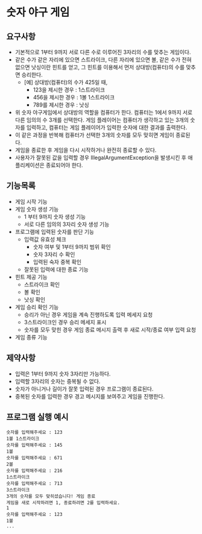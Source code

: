 # 숫자 야구 게임
## 요구사항
* 기본적으로 1부터 9까지 서로 다른 수로 이루어진 3자리의 수를 맞추는 게임이다.
* 같은 수가 같은 자리에 있으면 스트라이크, 다른 자리에 있으면 볼, 같은 수가 전혀 없으면 낫싱이란 힌트를 얻고, 그 힌트를 이용해서 먼저 상대방(컴퓨터)의 수를 맞추면 승리한다.
    * [예] 상대방(컴퓨터)의 수가 425일 때,
        * 123을 제시한 경우 : 1스트라이크
        * 456을 제시한 경우 : 1볼 1스트라이크
        * 789를 제시한 경우 : 낫싱
* 위 숫자 야구게임에서 상대방의 역할을 컴퓨터가 한다. 컴퓨터는 1에서 9까지 서로 다른 임의의 수 3개를 선택한다. 게임 플레이어는 컴퓨터가 생각하고 있는 3개의 숫자를 입력하고, 컴퓨터는 게임 플레이어가 입력한 숫자에 대한 결과를 출력한다.
* 이 같은 과정을 반복해 컴퓨터가 선택한 3개의 숫자를 모두 맞히면 게임이 종료된다.
* 게임을 종료한 후 게임을 다시 시작하거나 완전히 종료할 수 있다.
* 사용자가 잘못된 값을 입력할 경우 IllegalArgumentException을 발생시킨 후 애플리케이션은 종료되어야 한다.

## 기능목록
* 게임 시작 기능
* 게임 숫자 생성 기능
  * 1 부터 9까지 숫자 생성 기능
  * 서로 다른 임의의 3자리 숫자 생성 기능
* 프로그램에 입력된 숫자를 판단 기능
  * 입력값 유효성 체크
    * 숫자 여부 및 1부터 9까지 범위 확인
    * 숫자 3자리 수 확인
    * 입력된 숙자 중복 확인
  * 잘못된 입력에 대한 종료 기능
* 힌트 제공 기능
  * 스트라이크 확인
  * 볼 확인
  * 낫싱 확인
* 게임 승리 확인 기능
  * 승리가 아닌 경우 게임을 계속 진행하도록 입력 메세지 요청
  * 3스트라이크인 경우 승리 메세지 표시
  * 숫자를 모두 맞힌 경우 게임 종료 메시지 출력 후 새로 시작/종료 여부 입력 요청
* 게임 종류 기능

## 제약사항
* 입력은 1부터 9까지 숫자 3자리만 가능하다.
* 입력할 3자리의 숫자는 중복될 수 없다.
* 숫자가 아니거나 길이가 잘못 입력된 경우 프로그램이 종료된다.
* 중복된 숫자를 입력한 경우 경고 메시지를 보여주고 게임을 진행한다.

## 프로그램 실행 예시
```
숫자를 입력해주세요 : 123
1볼 1스트라이크
숫자를 입력해주세요 : 145
1볼
숫자를 입력해주세요 : 671
2볼
숫자를 입력해주세요 : 216
1스트라이크
숫자를 입력해주세요 : 713
3스트라이크
3개의 숫자를 모두 맞히셨습니다! 게임 종료
게임을 새로 시작하려면 1, 종료하려면 2를 입력하세요.
1
숫자를 입력해주세요 : 123
1볼
...
```